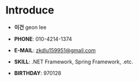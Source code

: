 ---
---

# Introduce

- **이건** geon lee

- **PHONE**: 010-4214-1374

- **E-MAIL**: zkdlu159951@gmail.com

- **SKILL**: .NET Framework, Spring Framework,  .etc.

- **BIRTHDAY**: 970128

